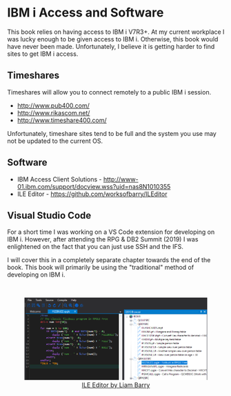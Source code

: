 # IBM i Access and Software

This book relies on having access to IBM i V7R3+. 
At my current workplace I was lucky enough to be given access to IBM i. Otherwise, this book would have never been made.
Unfortunately, I believe it is getting harder to find sites to get IBM i access.


## Timeshares
Timeshares will allow you to connect remotely to a public IBM i session.
* http://www.pub400.com/
* http://www.rikascom.net/
* http://www.timeshare400.com/

Unfortunately, timeshare sites tend to be full and the system you use may not be updated to the current OS.


## Software
* IBM Access Client Solutions - http://www-01.ibm.com/support/docview.wss?uid=nas8N1010355
* ILE Editor - https://github.com/worksofbarry/ILEditor


## Visual Studio Code
For a short time I was working on a VS Code extension for developing on IBM i. 
However, after attending the RPG & DB2 Summit (2019) I was enlightened on the fact that you can just use SSH and the IFS.

I will cover this in a completely separate chapter towards the end of the book. 
This book will primarily be using the "traditional" method of developing on IBM i.


<br>


<figure align="center">
  <img src="./preface/_assets/preface-02.PNG" alt="ILE Editor by Liam Barry" />
  <figcaption align="center">
	<a href="https://github.com/worksofbarry/ILEditor">ILE Editor by Liam Barry</a>
  </figcaption>
</figure>


